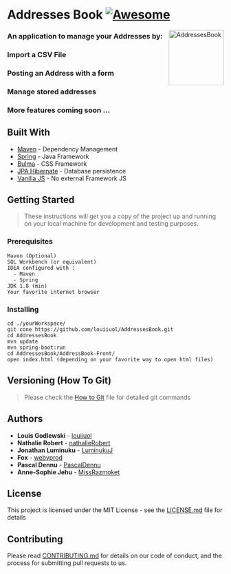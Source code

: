# Addresses Book [![Awesome](https://cdn.rawgit.com/sindresorhus/awesome/d7305f38d29fed78fa85652e3a63e154dd8e8829/media/badge.svg)](https://github.com/sindresorhus/awesome)

<img src="https://image.flaticon.com/icons/svg/148/148988.svg" title="AddressesBook" alt="AddressesBook" align="right" width="128">

### An application to manage your Addresses by: 
###  Import a CSV File 
###  Posting an Address with a form
###  Manage stored addresses
###  More features coming soon ...

## Built With
* [Maven](https://maven.apache.org/) - Dependency Management
* [Spring](https://spring.io/) - Java Framework
* [Bulma](https://bulma.io/documentation/) - CSS Framework
* [JPA Hibernate](https://hibernate.org/orm/documentation/5.4/) - Database persistence
* [Vanilla JS](https://developer.mozilla.org/en-US/docs/Web/JavaScript) - No external Framework JS

## Getting Started

> These instructions will get you a copy of the project up and running on your local machine for development and testing purposes. 
### Prerequisites
```
Maven (Optional)
SQL Workbench (or equivalent)
IDEA configured with : 
  - Maven
  - Spring
JDK 1.8 (min)
Your favorite internet browser
```

### Installing
```
cd ./yourWorkspace/
git cone https://github.com/louiiuol/AddressesBook.git
cd AddressesBook
mvn update
mvn spring-boot:run
cd AddressesBook/AddressBook-Front/
open index.html (depending on your favorite way to open html files)
```

## Versioning (How To Git) 
> Please check the [How to Git]() file for detailed git commands

## Authors

* **Louis Godlewski**  - [louiiuol](https://github.com/louiiuol)
* **Nathalie Robert**  - [nathalieRobert](https://github.com/nathalieRobert)
* **Jonathan Luminuku**  - [LuminukuJ](https://github.com/LuminukuJ)
* **Fox**  - [webyprod](https://github.com/webyprod)
* **Pascal Dennu**  - [PascalDennu](https://github.com/PascalDennu)
* **Anne-Sophie Jehu**  - [MissRazmoket](https://github.com/MissRazmoket)


## License

This project is licensed under the MIT License - see the [LICENSE.md](LICENSE.md) file for details

## Contributing

Please read [CONTRIBUTING.md](https://gist.github.com/louiiuol/f1ca9436c877c85f39f20e683ed64156) for details on our code of conduct, and the process for submitting pull requests to us.
